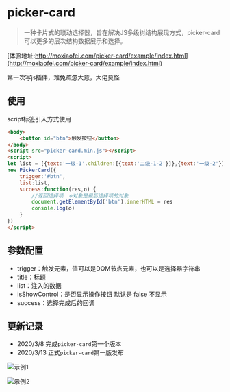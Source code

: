 # picker-card

> 一种卡片式的联动选择器，旨在解决JS多级树结构展现方式，picker-card可以更多的层次结构数据展示和选择。

[体验地址:http://moxiaofei.com/picker-card/example/index.html](http://moxiaofei.com/picker-card/example/index.html)

第一次写js插件，难免疏忽大意，大佬莫怪

## 使用

script标签引入方式使用

```html
<body>
    <button id="btn">触发按钮</button>	
</body>    
<script src="picker-card.min.js"></script>
<script>
let list = [{text:'一级-1'.children:[{text:'二级-1-2'}]},{text:'一级-2'}]    
new PickerCard({
    trigger:'#btn',
    list:list,
    success:function(res,o) {
        //返回选择项  o对象是最后选择项的对象
        document.getElementById('btn').innerHTML = res
        console.log(o)
    }
})
</script>
```

## 参数配置

+ trigger：触发元素，值可以是DOM节点元素，也可以是选择器字符串
+ title：标题
+ list：注入的数据
+ isShowControl：是否显示操作按钮 默认是 false 不显示
+ success：选择完成后的回调

## 更新记录
+ 2020/3/8  完成`picker-card`第一个版本
+ 2020/3/13 正式`picker-card`第一版发布

![示例1](http://moxiaofei.com/wp-content/uploads/2019/05/1.png)

![示例2](http://moxiaofei.com/wp-content/uploads/2019/05/2.png)

